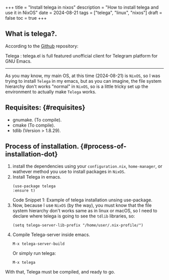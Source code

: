 +++
title = "Install telega in nixos"
description = "How to install telega and use it in NixOS"
date = 2024-08-21
tags = ["telega", "linux", "nixos"]
draft = false
toc = true
+++

What is telega?.
---
According to the [Github](https://github.com/zevlg/telega.el) repository:

Telega
: telega.el is full featured unofficial client for Telegram platform for GNU Emacs.

---

As you may know, my main OS, at this time (2024-08-21) is `NixOS`, so I was trying to install `Telega` in my emacs, but as you can imagine, the file system hierarchy don't works "normal" in `NixOS`, so is a little tricky set up the environment to actually make `Telega` works.


## Requisites: {#requisites}

-   gnumake. (To compile).
-   cmake (To compile).
-   tdlib (Version &gt; 1.8.29).


## Process of installation. {#process-of-installation-dot}

1.  install the dependencies using your `configuration.nix`, `home-manager`, or wathever method you use to install packages in `NixOS`.
2.  Install Telega in emacs.
    ```elisp
    (use-package telega
    :ensure t)
    ```
    <div class="src-block-caption">
      <span class="src-block-number">Code Snippet 1:</span>
      Example of telega installation unsing use-package.
    </div>
3.  Now, because I use `NixOS` (by the way), you must know that the file system hierarchy don't works same as in linux or macOS, so I need to declare where telega is going to see the `tdlib` libraries, so:
    ```elisp
    (setq telega-server-lib-prefix "/home/user/.nix-profile/")
    ```
4.  Compile Telega-server inside emacs.
    ```text
    M-x telega-server-build
    ```
    Or simply run telega:
    ```text
    M-x telega
    ```

With that, Telega must be compiled, and ready to go.
